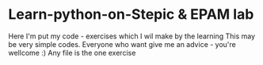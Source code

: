 # Learn-python-on-Stepic & EPAM lab 
Here  I'm  put  my  code - exercises which I wil make by  the  learning
This  may be  very simple  codes. Everyone  who want  give  me  an advice - you're  wellcome :)
Any file  is the  one  exercise 
